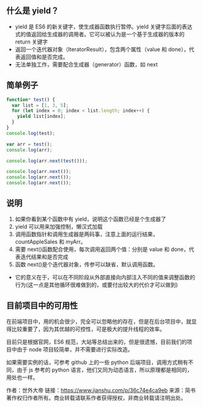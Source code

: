 ## 什么是 yield？

- yield 是 ES6 的新关键字，使生成器函数执行暂停。yield 关键字后面的表达式的值返回给生成器的调用者。它可以被认为是一个基于生成器的版本的 return 关键字
- 返回一个迭代器对象（IteratorResult），包含两个属性（value 和 done），代表返回值和是否完成。
- 无法单独工作，需要配合生成器（generator）函数，如 next

## 简单例子

```js
function* test() {
  var list = [1, 3, 5];
  for (let index = 0; index < list.length; index++) {
    yield list[index];
  }
}
console.log(test);

var arr = test();
console.log(arr);

console.log(arr.next(test()));

console.log(arr.next());
console.log(arr.next());
console.log(arr.next());
```

## 说明

1. 如果你看到某个函数中有 yield，说明这个函数已经是个生成器了
2. yield 可以用来加强控制，懒汉式加载
3. 调用函数指针和调用生成器是两码事，注意上面的运行结果，countAppleSales 和 myArr。
4. 需要 next()函数配合使用，每次调用返回两个值：分别是 value 和 done，代表迭代结果和是否完成
5. 函数 next()是个迭代器对象，传参可以缺省，默认调用函数。

- 它的意义在于，可以在不同阶段从外部直接向内部注入不同的值来调整函数的行为(这一点是其他循环很难做到的，或要付出较大的代价才可以做到)

## 目前项目中的可用性

在前端项目中，用的机会很少，完全可以忽略他的存在，但是在后台项目中，就显得比较重要了，因为其优越的可控性，可是极大的提升线程的效率。

目前只是根据官网，ES6 规范，大站等总结出来的，但是很遗憾，目前我们的项目中由于 node 项目较简单，并不需要进行实际改造。

如果需要实例的话，可参考 github 上的一些 python 后端项目，调用方式稍有不同，由于 js 参考的 python 语言，他们又同为动态语言，所以原理都是相同的，用处也一样。

作者：世外大帝
链接：https://www.jianshu.com/p/36c74e4ca9eb
来源：简书
著作权归作者所有。商业转载请联系作者获得授权，非商业转载请注明出处。
